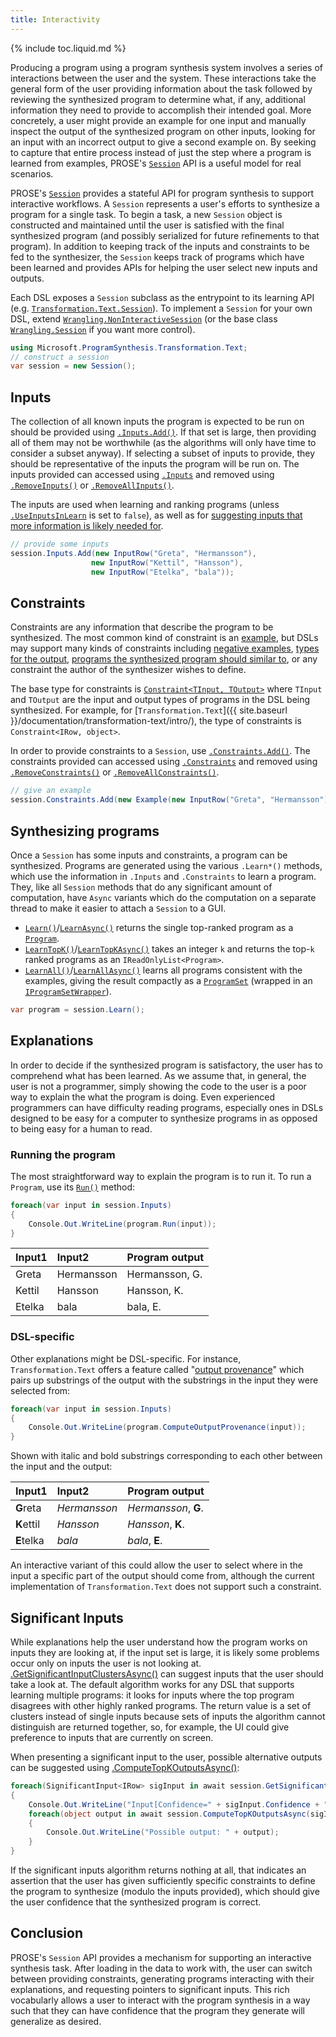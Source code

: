 ```yaml
---
title: Interactivity
---
```


{% include toc.liquid.md %}

Producing a program using a program synthesis system involves a series of
interactions between the user and the system. These interactions take the
general form of the user providing information about the task followed by
reviewing the synthesized program to determine what, if any, additional
information they need to provide to accomplish their intended goal.
More concretely, a user might provide an example for one input and manually
inspect the output of the synthesized program on other inputs, looking
for an input with an incorrect output to give a second example on.
By seeking to capture that entire process instead of just
the step where a program is learned from examples, PROSE&apos;s
[`Session`](https://prose-docs.azurewebsites.net/html/N_Microsoft_ProgramSynthesis_Wrangling_Session.htm)
API is a useful model for real scenarios.

PROSE&apos;s
[`Session`](https://prose-docs.azurewebsites.net/html/N_Microsoft_ProgramSynthesis_Wrangling_Session.htm)
provides a stateful API for program synthesis to support interactive workflows.
A `Session` represents a user&apos;s efforts to synthesize a program for
a single task.
To begin a task, a new `Session` object is constructed and maintained
until the user is satisfied with the final synthesized program (and possibly
serialized for future refinements to that program). In addition to keeping
track of the inputs and constraints to be fed to the synthesizer, the
`Session` keeps track of programs which have been learned and provides
APIs for helping the user select new inputs and outputs.

Each DSL exposes a `Session` subclass as the entrypoint to its learning API
(e.g. [`Transformation.Text.Session`](https://prose-docs.azurewebsites.net/html/T_Microsoft_ProgramSynthesis_Transformation_Text_Session.htm)).
To implement a `Session` for your own DSL, extend [`Wrangling.NonInteractiveSession`](https://prose-docs.azurewebsites.net/html/T_Microsoft_ProgramSynthesis_Wrangling_Session_NonInteractiveSession_3.htm)
(or the base class [`Wrangling.Session`](https://prose-docs.azurewebsites.net/html/N_Microsoft_ProgramSynthesis_Wrangling_Session.htm)
if you want more control).

```csharp
using Microsoft.ProgramSynthesis.Transformation.Text;
// construct a session
var session = new Session();
```


## Inputs

The collection of all known inputs the program is expected to be run on
should be provided using
[`.Inputs.Add()`](https://prose-docs.azurewebsites.net/html/M_Microsoft_ProgramSynthesis_Wrangling_Session_Session_3_Inputs.Add.htm).
If that set is large, then providing all of them may not be worthwhile
(as the algorithms will only have time to consider a subset anyway).
If selecting a subset of inputs to provide, they should be representative
of the inputs the program will be run on.
The inputs provided can accessed using [`.Inputs`](https://prose-docs.azurewebsites.net/html/P_Microsoft_ProgramSynthesis_Wrangling_Session_Session_3_Inputs.htm)
and removed using [`.RemoveInputs()`](https://prose-docs.azurewebsites.net/html/M_Microsoft_ProgramSynthesis_Wrangling_Session_Session_3_RemoveInputs.htm) or
[`.RemoveAllInputs()`](https://prose-docs.azurewebsites.net/html/M_Microsoft_ProgramSynthesis_Wrangling_Session_Session_3_RemoveAllInputs.htm).

The inputs are used when learning and ranking programs (unless
[`.UseInputsInLearn`](https://prose-docs.azurewebsites.net/html/P_Microsoft_ProgramSynthesis_Wrangling_Session_Session_3_UseInputsInLearn.htm)
is set to `false`), as well as for [suggesting inputs that more information
is likely needed for](#significant-inputs).

```csharp
// provide some inputs
session.Inputs.Add(new InputRow("Greta", "Hermansson"),
                  new InputRow("Kettil", "Hansson"),
                  new InputRow("Etelka", "bala"));
```


## Constraints

Constraints are any information that describe the program to be synthesized.
The most common kind of constraint is an [example](https://prose-docs.azurewebsites.net/html/T_Microsoft_ProgramSynthesis_Wrangling_Constraints_Example_2.htm),
but DSLs may support many kinds of constraints including [negative examples](https://prose-docs.azurewebsites.net/html/T_Microsoft_ProgramSynthesis_Wrangling_Constraints_DoesNotEqual_2.htm),
[types for the output](https://prose-docs.azurewebsites.net/html/T_Microsoft_ProgramSynthesis_Wrangling_Constraints_OutputIs_2.htm),
[programs the synthesized program should similar to](https://prose-docs.azurewebsites.net/html/T_Microsoft_ProgramSynthesis_Wrangling_Constraints_KnownProgram_2.htm),
or any constraint the author of the synthesizer wishes to define.

The base type for constraints is [`Constraint<TInput, TOutput>`](https://prose-docs.azurewebsites.net/html/T_Microsoft_ProgramSynthesis_Wrangling_Constraints_Constraint_2.htm#!)
where `TInput` and `TOutput` are the input and output types of programs
in the DSL being synthesized. For example, for
[`Transformation.Text`]({{ site.baseurl }}/documentation/transformation-text/intro/),
the type of constraints is `Constraint<IRow, object>`.

In order to provide constraints to a `Session`, use
[`.Constraints.Add()`](https://prose-docs.azurewebsites.net/html/M_Microsoft_ProgramSynthesis_Wrangling_Session_Session_3_Constraints.Add.htm).
The constraints provided can accessed using [`.Constraints`](https://prose-docs.azurewebsites.net/html/P_Microsoft_ProgramSynthesis_Wrangling_Session_Session_3_Constraints.htm)
and removed using [`.RemoveConstraints()`](https://prose-docs.azurewebsites.net/html/M_Microsoft_ProgramSynthesis_Wrangling_Session_Session_3_RemoveConstraints.htm) or
[`.RemoveAllConstraints()`](https://prose-docs.azurewebsites.net/html/M_Microsoft_ProgramSynthesis_Wrangling_Session_Session_3_RemoveAllConstraints.htm).

```csharp
// give an example
session.Constraints.Add(new Example(new InputRow("Greta", "Hermansson"), "Hermansson, G."))
```


## Synthesizing programs

Once a `Session` has some inputs and constraints, a program can be synthesized.
Programs are generated using the various `.Learn*()` methods, which use the
information in `.Inputs` and `.Constraints` to learn a program. They, like
all `Session` methods that do any significant amount of computation,
have `Async` variants which do the computation on a separate thread to make
it easier to attach a `Session` to a GUI.

* [`Learn()`](https://prose-docs.azurewebsites.net/html/M_Microsoft_ProgramSynthesis_Wrangling_Session_Session_3_Learn.htm)/[`LearnAsync()`](https://prose-docs.azurewebsites.net/html/M_Microsoft_ProgramSynthesis_Wrangling_Session_Session_3_LearnAsync.htm) returns the single top-ranked program as a [`Program`](https://prose-docs.azurewebsites.net/html/T_Microsoft_ProgramSynthesis_Program_2.htm).
* [`LearnTopK()`](https://prose-docs.azurewebsites.net/html/M_Microsoft_ProgramSynthesis_Wrangling_Session_Session_3_LearnTopK.htm)/[`LearnTopKAsync()`](https://prose-docs.azurewebsites.net/html/M_Microsoft_ProgramSynthesis_Wrangling_Session_Session_3_LearnTopKAsync.htm) takes an integer `k` and returns the top-`k` ranked
	programs as an `IReadOnlyList<Program>`.
* [`LearnAll()`](https://prose-docs.azurewebsites.net/html/M_Microsoft_ProgramSynthesis_Wrangling_Session_Session_3_LearnAll.htm)/[`LearnAllAsync()`](https://prose-docs.azurewebsites.net/html/M_Microsoft_ProgramSynthesis_Wrangling_Session_Session_3_LearnAllAsync.htm) learns all programs consistent with the examples, giving
	the result compactly as a [`ProgramSet`](https://prose-docs.azurewebsites.net/html/P_Microsoft_ProgramSynthesis_Wrangling_Session_Session_3_IProgramSetWrapper_ProgramSet.htm) (wrapped in an 
	[`IProgramSetWrapper`](https://prose-docs.azurewebsites.net/html/T_Microsoft_ProgramSynthesis_Wrangling_Session_Session_3_IProgramSetWrapper.htm)).

```csharp
var program = session.Learn();
```


## Explanations

In order to decide if the synthesized program is satisfactory, the user has
to comprehend what has been learned. As we assume that, in general, the
user is not a programmer, simply showing the code to the user is a poor
way to explain the what the program is doing. Even experienced programmers
can have difficulty reading programs, especially ones in DSLs designed to
be easy for a computer to synthesize programs in as opposed to being
easy for a human to read.


### Running the program

The most straightforward way to explain the program is to run it.
To run a `Program`, use its [`Run()`](https://prose-docs.azurewebsites.net/html/M_Microsoft_ProgramSynthesis_Program_2_Run.htm) method:

```csharp
foreach(var input in session.Inputs)
{
    Console.Out.WriteLine(program.Run(input));
}
```

|Input1  | Input2     | Program output |
|:-------|:-----------|:---------------|
| Greta  | Hermansson | Hermansson, G. |
| Kettil | Hansson    | Hansson, K.    |
| Etelka | bala       | bala, E.       |


### DSL-specific

Other explanations might be DSL-specific. For instance, `Transformation.Text`
offers a feature called "[output provenance](https://prose-docs.azurewebsites.net/html/M_Microsoft_ProgramSynthesis_Transformation_Text_Program_ComputeOutputProvenance.htm)"
which pairs up substrings of
the output with the substrings in the input they were selected from:

```csharp
foreach(var input in session.Inputs)
{
    Console.Out.WriteLine(program.ComputeOutputProvenance(input));
}
```

Shown with italic and bold substrings corresponding to each other between
the input and the output:

|Input1      | Input2       | Program output       |
|:-----------|:-------------|:---------------------|
| **G**reta  | *Hermansson* | *Hermansson*, **G**. |
| **K**ettil | *Hansson*    | *Hansson*, **K**.    |
| **E**telka | *bala*       | *bala*, **E**.       |

An interactive variant of this could allow the user to select where in the
input a specific part of the output should come from, although the current
implementation of `Transformation.Text` does not support such a constraint.


## Significant Inputs

While explanations help the user understand how the program works on inputs
they are looking at, if the input set is large, it is likely some problems
occur only on inputs the user is not looking at.
[.GetSignificantInputClustersAsync()](https://prose-docs.azurewebsites.net/html/M_Microsoft_ProgramSynthesis_Wrangling_Session_NonInteractiveSession_3_GetSignificantInputClustersAsync.htm)
can suggest inputs that the user should take a look at. The default
algorithm works for any DSL that supports learning multiple programs:
it looks for inputs where the top program disagrees with other highly
ranked programs. The return value is a set of clusters instead of single
inputs because sets of inputs the algorithm cannot distinguish are
returned together, so, for example, the UI could give preference to inputs
that are currently on screen.

When presenting a significant input to the user, possible alternative outputs
can be suggested using [.ComputeTopKOutputsAsync()](https://prose-docs.azurewebsites.net/html/M_Microsoft_ProgramSynthesis_Wrangling_Session_NonInteractiveSession_3_ComputeTopKOutputsAsync.htm):

```csharp
foreach(SignificantInput<IRow> sigInput in await session.GetSignificantInputsAsync())
{
    Console.Out.WriteLine("Input[Confidence=" + sigInput.Confidence + "]: " + sigInput.Input);
    foreach(object output in await session.ComputeTopKOutputsAsync(sigInput.Input, 5))
    {
        Console.Out.WriteLine("Possible output: " + output);
    }
}
```

If the significant inputs algorithm returns nothing at all, that indicates
an assertion that the user has given sufficiently specific constraints
to define the program to synthesize (modulo the inputs provided),
which should give the user confidence that the synthesized program is correct.


## Conclusion

PROSE&apos;s `Session` API provides a mechanism for supporting an
interactive synthesis task. After loading in the data to work with,
the user can switch between providing constraints, generating programs
interacting with their explanations, and requesting pointers to significant
inputs. This rich vocabularly allows a user to interact with the program
synthesis in a way such that they can have confidence that the program
they generate will generalize as desired.
